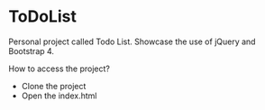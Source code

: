 # ToDoList
Personal project called Todo List. Showcase the use of jQuery and Bootstrap 4.

How to access the project?
  - Clone the project
  - Open the index.html
